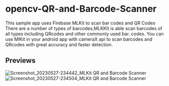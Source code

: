 # opencv-QR-and-Barcode-Scanner

This sample app uses Firebase MLKit to scan 
bar codes and QR Codes There are a number 
of types of barcodes,MLKKIt is able scan 
barcodes of all types including QRcodes 
and other commonly used bar. codes. 
You can use MlKit in your android app with 
cameraX api to scan barcodes and QRcodes 
with great accuracy and faster detection.
## Previews

![Screenshot_20230527-234442_MLKit QR and Barcode Scanner](https://github.com/khurshiddev/opencv-android-document-scanner/assets/92572647/afb8638d-8167-4eb8-b056-f0efb389bb90)
![Screenshot_20230527-234504_MLKit QR and Barcode Scanner](https://github.com/khurshiddev/opencv-android-document-scanner/assets/92572647/09522413-25d7-4f59-a0b6-35f986cab224)

